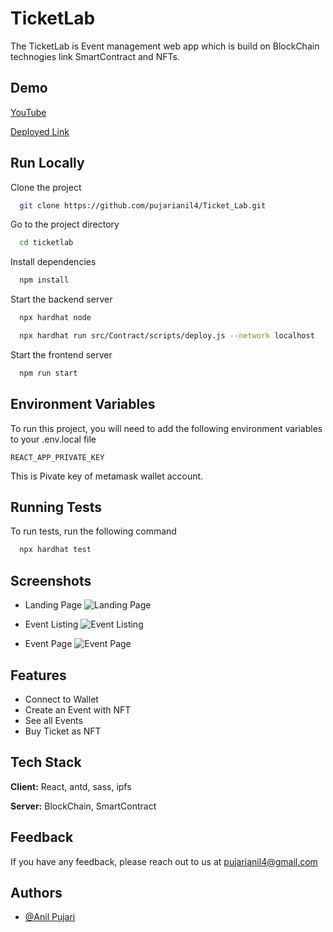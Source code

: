 
# TicketLab

The TicketLab is Event management web app which is build on BlockChain technogies link SmartContract and NFTs.


## Demo



[YouTube](https://youtu.be/Dby3Zs-7iSU "Everything Is AWESOME")

[Deployed Link](https://ticketlab1.netlify.app)
## Run Locally

Clone the project

```bash
  git clone https://github.com/pujarianil4/Ticket_Lab.git
```

Go to the project directory

```bash
  cd ticketlab
```

Install dependencies

```bash
  npm install
```

Start the backend server

```bash
  npx hardhat node
```
```bash
  npx hardhat run src/Contract/scripts/deploy.js --network localhost
```

Start the frontend server

```bash
  npm run start
```


## Environment Variables

To run this project, you will need to add the following environment variables to your .env.local file

`REACT_APP_PRIVATE_KEY`

This is Pivate key of metamask wallet account.


## Running Tests

To run tests, run the following command

```bash
  npx hardhat test
```


## Screenshots
- Landing Page
![Landing Page](https://bafybeigvon4l7tseefqpteycozaqrjmmm36yhcekky2zzdy3dec3oe4f4q.ipfs.infura-ipfs.io/)

- Event Listing
![Event Listing](https://bafybeigrhyydzaazcrjgrct5sdhnsdmol3tybcicep236gioy4tbhkmiv4.ipfs.infura-ipfs.io/)

- Event Page
![Event Page](https://bafybeigxmf5esf5b5va2i65auypz3zttsh7kdqhgsb6yag2tsinjx2hifq.ipfs.infura-ipfs.io/)

## Features

- Connect to Wallet
- Create an Event with NFT
- See all Events
- Buy Ticket as NFT


## Tech Stack

**Client:** React, antd, sass, ipfs

**Server:**  BlockChain, SmartContract


## Feedback

If you have any feedback, please reach out to us at pujarianil4@gmail.com


## Authors

- [@Anil Pujari](https://www.linkedin.com/in/anil-pujari-644282112)

